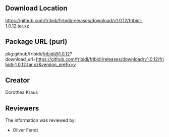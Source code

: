 ## Download Location

https://github.com/fribidi/fribidi/releases/download/v1.0.12/fribidi-1.0.12.tar.xz

## Package URL (purl)

pkg:github/fribidi/fribidi@1.0.12?download_url=https://github.com/fribidi/fribidi/releases/download/v1.0.12/fribidi-1.0.12.tar.xz&version_prefix=v

## Creator

Dorothea Kraus

## Reviewers

The information was reviewed by:

* Oliver Fendt